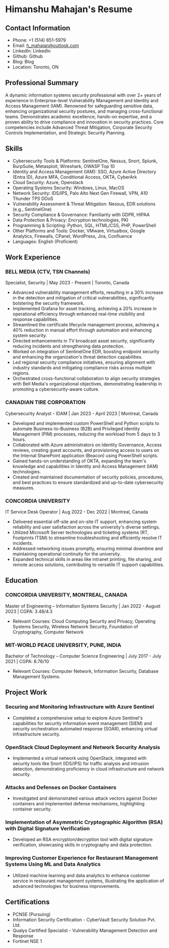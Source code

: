# Himanshu Mahajan's Resume

## Contact Information
- Phone: +1 (514) 651-5979
- Email: h_mahajan@outlook.com
- LinkedIn: LinkedIn
- Github: Github
- Blog: Blog
- Location: Toronto, ON

## Professional Summary
A dynamic information systems security professional with over 2+ years of experience in Enterprise-level Vulnerability Management and Identity and Access Management (IAM). Renowned for safeguarding sensitive data, enhancing organizational security postures, and managing cross-functional teams. Demonstrates academic excellence, hands-on expertise, and a proven ability to drive compliance and innovation in security practices. Core competencies include Advanced Threat Mitigation, Corporate Security Controls Implementation, and Strategic Security Planning.

## Skills
- Cybersecurity Tools & Platforms: SentinelOne, Nessus, Snort, Splunk, BurpSuite, Metasploit, Wireshark, OWASP Top 10
- Identity and Access Management (IAM): SSO, Azure Active Directory (Entra ID), Azure MFA, Conditional Access, OKTA, CyberArk
- Cloud Security: Azure, Openstack
- Operating Systems Security: Windows, Linux, MacOS
- Network Security: IDS/IPS, Palo Alto Next Gen Firewall, VPN, A10 Thunder TPS DDoS
- Vulnerability Assessment & Threat Mitigation: Nessus, EDR solutions (e.g., SentinelOne)
- Security Compliance & Governance: Familiarity with GDPR, HIPAA
- Data Protection & Privacy: Encryption technologies, PKI
- Programming & Scripting: Python, SQL, HTML/CSS, PHP, PowerShell
- Other Platforms and Tools: Docker, VMware, Virtualbox, Google Analytics, Firewalls, CPanel, WordPress, Jira, Confluence
- Languages: English (Proficient)

## Work Experience

### BELL MEDIA (CTV, TSN Channels)
Specialist, Security | May 2023 - Present | Toronto, Canada
- Advanced vulnerability management efforts, resulting in a 30% increase in the detection and mitigation of critical vulnerabilities, significantly bolstering the security framework.
- Implemented Grafana for asset tracking, achieving a 20% increase in operational efficiency through enhanced real-time visibility and response capabilities.
- Streamlined the certificate lifecycle management process, achieving a 40% reduction in manual effort through automation and enhancing system security.
- Directed enhancements in TV broadcast asset security, significantly reducing incidents and strengthening data protection.
- Worked on integration of SentinelOne EDR, boosting endpoint security and enhancing the organization's threat detection capabilities.
- Led regional security compliance initiatives, ensuring alignment with industry standards and mitigating compliance risks across multiple regions.
- Orchestrated cross-functional collaboration to align security strategies with Bell Media's organizational objectives, demonstrating leadership in promoting a cybersecurity-aware culture.

### CANADIAN TIRE CORPORATION
Cybersecurity Analyst - IDAM | Jan 2023 - April 2023 | Montreal, Canada
- Developed and implemented custom PowerShell and Python scripts to automate Business-to-Business (B2B) and Privileged Identity Management (PIM) processes, reducing the workload from 5 days to 3 hours.
- Collaborated with Azure administrators on Identity Governance, Access reviews, creating guest accounts, and provisioning access to users on the Internal SharePoint application (Beacon) using PowerShell scripts.
- Gained hands-on understanding of OKTA, expanding the team's knowledge and capabilities in Identity and Access Management (IAM) technologies.
- Created and maintained documentation of security policies, procedures, and best practices to ensure standardized and up-to-date cybersecurity measures.

### CONCORDIA UNIVERSITY
IT Service Desk Operator | Aug 2022 - Dec 2022 | Montreal, Canada
- Delivered essential off-site and on-site IT support, enhancing system reliability and user satisfaction across the university's diverse settings.
- Utilized Microsoft Server technologies and ticketing systems (RT, Footprints ITSM) to streamline troubleshooting and efficiently resolve IT incidents.
- Addressed networking issues promptly, ensuring minimal downtime and maintaining operational continuity for the university.
- Expanded technical skills in areas like intranet printing, file sharing, and remote access solutions, contributing to versatile IT support capabilities.

## Education
### CONCORDIA UNIVERSITY, MONTREAL, CANADA
Master of Engineering – Information Systems Security | Jan 2022 - August 2023 | CGPA: 3.48/4.3
- Relevant Courses: Cloud Computing Security and Privacy, Operating Systems Security, Wireless Network Security, Foundation of Cryptography, Computer Network

### MIT-WORLD PEACE UNIVERSITY, PUNE, INDIA
Bachelor of Technology – Computer Science Engineering | July 2017 - July 2021 | CGPA: 8.76/10
- Relevant Courses: Computer Network, Information Security, Database Management Systems.

## Project Work
### Securing and Monitoring Infrastructure with Azure Sentinel
- Completed a comprehensive setup to explore Azure Sentinel's capabilities for security information event management (SIEM) and security orchestration automated response (SOAR), enhancing virtual infrastructure security.

### OpenStack Cloud Deployment and Network Security Analysis
- Implemented a virtual network using OpenStack, integrated with security tools like Snort (IDS/IPS) for traffic analysis and intrusion detection, demonstrating proficiency in cloud infrastructure and network security.

### Attacks and Defenses on Docker Containers
- Investigated and demonstrated various attack vectors against Docker containers and implemented defense mechanisms, highlighting container security.

### Implementation of Asymmetric Cryptographic Algorithm (RSA) with Digital Signature Verification
- Developed an RSA encryption/decryption tool with digital signature verification, showcasing skills in cryptography and data protection.

### Improving Customer Experience for Restaurant Management Systems Using ML and Data Analytics
- Utilized machine learning and data analytics to enhance customer service in restaurant management systems, illustrating the application of advanced technologies for business improvements.

## Certifications
- PCNSE (Pursuing)
- Information Security Certification - CyberVault Security Solution Pvt. Ltd.
- Qualys Certified Specialist - Vulnerability Management Detection and Response
- Fortinet NSE 1